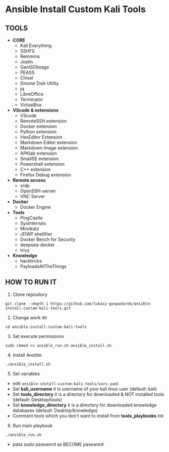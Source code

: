 # Ansible Install Custom Kali Tools

## TOOLS

- **CORE**
  - Kali Everything
  - SSHFS
  - Remmina
  - Joplin
  - GenISOImage
  - PEASS
  - Chisel
  - Gnome Disk Utility
  - jq
  - LibreOffice
  - Terminator
  - VirtualBox
- **VScode & extensions**
  - VScode
  - RemoteSSH extension
  - Docker extension
  - Python extension
  - HexEditor Extension
  - Markdown Editor extension
  - Markdown Image extension
  - APKlab extension
  - SmalISE extension
  - Powershell extension
  - C++ extension
  - Firefox Debug extension
- **Remote access**
  - xrdp
  - OpenSSH-server
  - VNC Server
- **Docker**
  - Docker Engine
- **Tools**
  - PingCastle
  - SysInternals
  - Mimikatz
  - JDWP shellifier
  - Docker Bench for Security
  - deepsea-docker
  - trivy
- **Knowledge**
  - hacktricks
  - PayloadsAllTheThings

## HOW TO RUN IT

1. Clone repository

`git clone --depth 1 https://github.com/lukasz-gospodarek/ansible-install-custom-kali-tools.git`

2. Change work dir

`cd ansible-install-custom-kali-tools`

3. Set execute permissions

`sudo chmod +x ansible_run.sh ansible_install.sh`

4. Install Ansible

`./ansible_install.sh`

5. Set variables

  - edit `ansible-install-custom-kali-tools/vars.yaml`
  - Set **kali_username** it is username of your kali linux user (default: kali)
  - Set **tools_directory** it is a directory for downloaded & NOT installed tools (default: Desktop/tools)
  - Set **knowledge_directory** it is a directory for downloaded knowledge databases (default: Desktop/knowledge)
  - Comment tools which you don't want to install from **tools_playbooks** list

6. Run main playbook

`./ansible_run.sh`

- pass sudo password as BECOME password